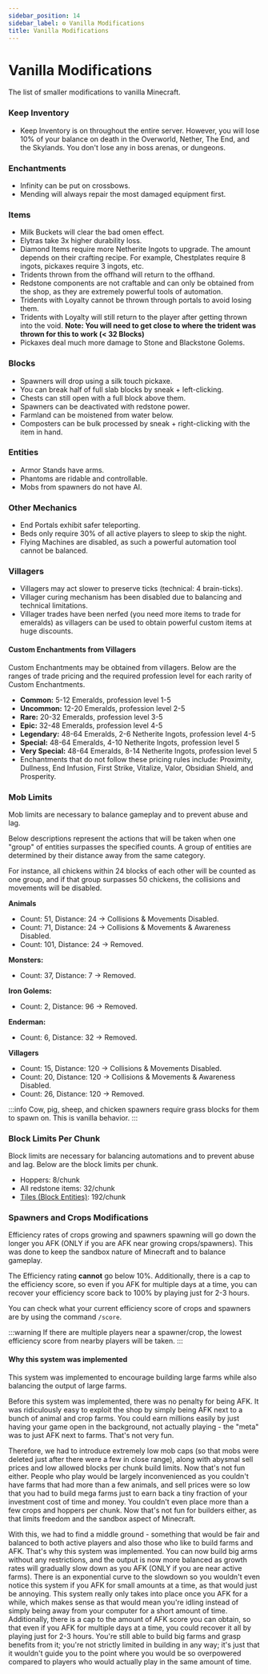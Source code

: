 ```yaml
---
sidebar_position: 14
sidebar_label: ⚙️ Vanilla Modifications
title: Vanilla Modifications
---
```


# Vanilla Modifications

The list of smaller modifications to vanilla Minecraft.

### Keep Inventory
* Keep Inventory is on throughout the entire server. However, you will lose 10% of your balance on death in the Overworld, Nether, The End, and the Skylands. You don't lose any in boss arenas, or dungeons.

### Enchantments
* Infinity can be put on crossbows.
* Mending will always repair the most damaged equipment first.

### Items
* Milk Buckets will clear the bad omen effect.
* Elytras take 3x higher durability loss.
* Diamond Items require more Netherite Ingots to upgrade. The amount depends on their crafting recipe. For example, Chestplates require 8 ingots, pickaxes require 3 ingots, etc.
* Tridents thrown from the offhand will return to the offhand.
* Redstone components are not craftable and can only be obtained from the shop, as they are extremely powerful tools of automation.
* Tridents with Loyalty cannot be thrown through portals to avoid losing them.
* Tridents with Loyalty will still return to the player after getting thrown into the void. **Note: You will need to get close to where the trident was thrown for this to work (< 32 Blocks)**
* Pickaxes deal much more damage to Stone and Blackstone Golems.

### Blocks
* Spawners will drop using a silk touch pickaxe.
* You can break half of full slab blocks by sneak + left-clicking.
* Chests can still open with a full block above them.
* Spawners can be deactivated with redstone power.
* Farmland can be moistened from water below.
* Composters can be bulk processed by sneak + right-clicking with the item in hand.

### Entities
* Armor Stands have arms.
* Phantoms are ridable and controllable.
* Mobs from spawners do not have AI.

### Other Mechanics
* End Portals exhibit safer teleporting.
* Beds only require 30% of all active players to sleep to skip the night.
* Flying Machines are disabled, as such a powerful automation tool cannot be balanced.

### Villagers
* Villagers may act slower to preserve ticks (technical: 4 brain-ticks).
* Villager curing mechanism has been disabled due to balancing and technical limitations.
* Villager trades have been nerfed (you need more items to trade for emeralds) as villagers can be used to obtain powerful custom items at huge discounts.

#### Custom Enchantments from Villagers
Custom Enchantments may be obtained from villagers. Below are the ranges of trade pricing and the required profession level for each rarity of Custom Enchantments. <br />
* **Common:** 5-12 Emeralds, profession level 1-5 <br />
* **Uncommon:** 12-20 Emeralds, profession level 2-5 <br />
* **Rare:** 20-32 Emeralds, profession level 3-5 <br />
* **Epic:** 32-48 Emeralds, profession level 4-5 <br />
* **Legendary:** 48-64 Emeralds, 2-6 Netherite Ingots, profession level 4-5 <br />
* **Special:** 48-64 Emeralds, 4-10 Netherite Ingots, profession level 5 <br />
* **Very Special:** 48-64 Emeralds, 8-14 Netherite Ingots, profession level 5 <br />
* Enchantments that do not follow these pricing rules include: Proximity, Dullness, End Infusion, First Strike, Vitalize, Valor, Obsidian Shield, and Prosperity.

### Mob Limits
Mob limits are necessary to balance gameplay and to prevent abuse and lag.

Below descriptions represent the actions that will be taken when one "group" of entities surpasses the specified counts. A group of entities are determined by their distance away from the same category.

For instance, all chickens within 24 blocks of each other will be counted as one group, and if that group surpasses 50 chickens, the collisions and movements will be disabled.

**Animals** <br />
* Count: 51, Distance: 24 -> Collisions & Movements Disabled. <br />
* Count: 71, Distance: 24 -> Collisions & Movements & Awareness Disabled. <br />
* Count: 101, Distance: 24 -> Removed. <br />

**Monsters:** <br />
* Count: 37, Distance: 7 -> Removed. <br />

**Iron Golems:** <br />
* Count: 2, Distance: 96 -> Removed. <br />

**Enderman:** <br />
* Count: 6, Distance: 32 -> Removed. <br />

**Villagers** <br />
* Count: 15, Distance: 120 -> Collisions & Movements Disabled. <br />
* Count: 20, Distance: 120 -> Collisions & Movements & Awareness Disabled. <br />
* Count: 26, Distance: 120 -> Removed. <br />

:::info
Cow, pig, sheep, and chicken spawners require grass blocks for them to spawn on. This is vanilla behavior.
:::

### Block Limits Per Chunk
Block limits are necessary for balancing automations and to prevent abuse and lag. Below are the block limits per chunk. <br />

* Hoppers: 8/chunk
* All redstone items: 32/chunk
* [Tiles (Block Entities)](https://minecraft.fandom.com/wiki/Block_entity): 192/chunk

### Spawners and Crops Modifications
Efficiency rates of crops growing and spawners spawning will go down the longer you AFK (ONLY if you are AFK near growing crops/spawners). This was done to keep the sandbox nature of Minecraft and to balance gameplay.

The Efficiency rating __cannot__ go below 10%. Additionally, there is a cap to the efficiency score, so even if you AFK for multiple days at a time, you can recover your efficiency score back to 100% by playing just for 2-3 hours.

You can check what your current efficiency score of crops and spawners are by using the command `/score`.

:::warning
If there are multiple players near a spawner/crop, the lowest efficiency score from nearby players will be taken.
:::

#### Why this system was implemented
This system was implemented to encourage building large farms while also balancing the output of large farms.

Before this system was implemented, there was no penalty for being AFK. It was ridiculously easy to exploit the shop by simply being AFK next to a bunch of animal and crop farms. You could earn millions easily by just having your game open in the background, not actually playing - the "meta" was to just AFK next to farms. That's not very fun.

Therefore, we had to introduce extremely low mob caps (so that mobs were deleted just after there were a few in close range), along with abysmal sell prices and low allowed blocks per chunk build limits. Now that's not fun either. People who play would be largely inconvenienced as you couldn't have farms that had more than a few animals, and sell prices were so low that you had to build mega farms just to earn back a tiny fraction of your investment cost of time and money. You couldn't even place more than a few crops and hoppers per chunk. Now that's not fun for builders either, as that limits freedom and the sandbox aspect of Minecraft.

With this, we had to find a middle ground - something that would be fair and balanced to both active players and also those who like to build farms and AFK. That's why this system was implemented. You can now build big arms without any restrictions, and the output is now more balanced as growth rates will gradually slow down as you AFK (ONLY if you are near active farms). There is an exponential curve to the slowdown so you wouldn't even notice this system if you AFK for small amounts at a time, as that would just be annoying. This system really only takes into place once you AFK for a while, which makes sense as that would mean you're idling instead of simply being away from your computer for a short amount of time. Additionally, there is a cap to the amount of AFK score you can obtain, so that even if you AFK for multiple days at a time, you could recover it all by playing just for 2-3 hours. You're still able to build big farms and grasp benefits from it; you're not strictly limited in building in any way; it's just that it wouldn't guide you to the point where you would be so overpowered compared to players who would actually play in the same amount of time.